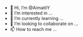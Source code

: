 - 👋 Hi, I’m @AimaitiY
- 👀 I’m interested in ...
- 🌱 I’m currently learning ...
- 💞️ I’m looking to collaborate on ...
- 📫 How to reach me ...

<!---
AimaitiY/AimaitiY is a ✨ special ✨ repository because its `README.md` (this file) appears on your GitHub profile.
You can click the Preview link to take a look at your changes.
--->
